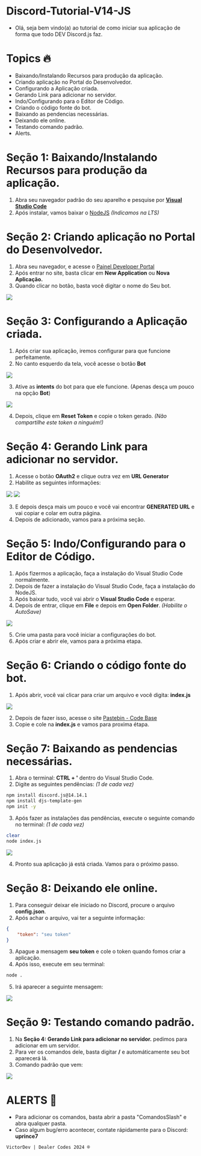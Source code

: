 # **Discord-Tutorial-V14-JS**
- Olá, seja bem vindo(a) ao tutorial de como iniciar sua aplicação de forma que todo DEV Discord.js faz.

# **Topics 🔥**
- Baixando/Instalando Recursos para produção da aplicação.
- Criando aplicação no Portal do Desenvolvedor.
- Configurando a Aplicação criada.
- Gerando Link para adicionar no servidor.
- Indo/Configurando para o Editor de Código.
- Criando o código fonte do bot.
- Baixando as pendencias necessárias.
- Deixando ele online.
- Testando comando padrão.
- Alerts.
# **Seção 1: Baixando/Instalando Recursos para produção da aplicação.**
1) Abra seu navegador padrão do seu aparelho e pesquise por [**Visual Studio Code**](https://code.visualstudio.com/download)
2) Após instalar, vamos baixar o [NodeJS](https://nodejs.org/en/download/) *(Indicamos na LTS)*
# **Seção 2: Criando aplicação no Portal do Desenvolvedor.**
1) Abra seu navegador, e acesse o [Painel Developer Portal](https://discord.com/developers/applications)
2) Após entrar no site, basta clicar em **New Application** ou **Nova Aplicação.**
4) Quando clicar no botão, basta você digitar o nome do Seu bot.
<img src="/ExemploApplication.png">

# **Seção 3: Configurando a Aplicação criada.**
1) Após criar sua aplicação, iremos configurar para que funcione perfeitamente.
2) No canto esquerdo da tela, você acesse o botão **Bot**
<img src="ExemploApplicationCriação.png">

3) Ative as **intents** do bot para que ele funcione. (Apenas desça um pouco na opção **Bot**)
<img src="ExemploApplicationIntents.png">

4) Depois, clique em **Reset Token** e copie o token gerado. *(Não compartilhe este token a ninguém!)*

# **Seção 4: Gerando Link para adicionar no servidor.**
1) Acesse o botão **OAuth2** e clique outra vez em **URL Generator**
2) Habilite as seguintes informações:
<img src="ExemploApplicationURL.png">
<img src="ExemploApplicationPERM.png">

3) E depois desça mais um pouco e você vai encontrar **GENERATED URL** e vai copiar e colar em outra página.
4) Depois de adicionado, vamos para a próxima seção.
# **Seção 5: Indo/Configurando para o Editor de Código.**
1) Após fizermos a aplicação, faça a instalação do Visual Studio Code normalmente.
2) Depois de fazer a instalação do Visual Studio Code, faça a instalação do NodeJS.
3) Após baixar tudo, você vai abrir o **Visual Studio Code** e esperar.
4) Depois de entrar, clique em **File** e depois em **Open Folder**. *(Habilite o AutoSave)*
<img src="ExemploApplicationVscode.png">

5) Crie uma pasta para você iniciar a configurações do bot.
6) Após criar e abrir ele, vamos para a próxima etapa.
# **Seção 6: Criando o código fonte do bot.**
1) Após abrir, você vai clicar para criar um arquivo e você digita: **index.js**
<img src="ExemploApplicationFile.png">

2) Depois de fazer isso, acesse o site [Pastebin - Code Base](https://pastebin.com/Aq0M0VUn)
3) Copie e cole na **index.js** e vamos para proxima étapa.
# **Seção 7: Baixando as pendencias necessárias.**
1) Abra o terminal: **CTRL + '** dentro do Visual Studio Code.
2) Digite as seguintes pendências: *(1 de cada vez)*
```sh
npm install discord.js@14.14.1
npm install djs-template-gen
npm init -y
```
3) Após fazer as instalações das pendências, execute o seguinte comando no terminal: *(1 de cada vez)*
```sh
clear
node index.js
```
<img src="ExemploApplicationTerminal.png">

4) Pronto sua aplicação já está criada. Vamos para o próximo passo.
# **Seção 8: Deixando ele online.**
1) Para conseguir deixar ele iniciado no Discord, procure o arquivo **config.json**.
2) Após achar o arquivo, vai ter a seguinte informação:
```json
{
    "token": "seu token"
}
```
3) Apague a mensagem **seu token** e cole o token quando fomos criar a aplicação.
4) Após isso, execute em seu terminal:
```bash
node .
```
5) Irá aparecer a seguinte mensagem:
<img src="ExemploApplicationIniciando.png">

# **Seção 9: Testando comando padrão.**
1) Na **Seção 4: Gerando Link para adicionar no servidor.** pedimos para adicionar em um servidor.
2) Para ver os comandos dele, basta digitar **/** e automáticamente seu bot aparecerá lá.
3) Comando padrão que vem:
<img src="ExemploApplicationCommand.png">

# **ALERTS 🛑**
- Para adicionar os comandos, basta abrir a pasta "ComandosSlash" e abra qualquer pasta.
- Caso algum bug/erro acontecer, contate rápidamente para o Discord: **uprince7**

`VictorDev | Dealer Codes 2024 ®`
